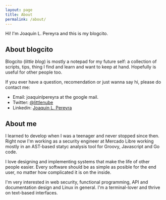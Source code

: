 ```yaml
---
layout: page
title: About
permalink: /about/
---
```


Hi! I'm Joaquín L. Pereyra and this is my blogcito.

About blogcito
--------------
Blogcito (*little blog*) is mostly a notepad for my future self: a collection of scripts, tips, thing I find and learn and want to keep at hand. Hopefully is useful for other people too.

If you ever have a question, recomendation or just wanna say hi, please do contact me:
* Email: joaquinlpereyra at the google mail.
* Twitter: [@littlenube](https://twitter.com/littlenube)
* Linkedin: [Joaquin L. Pereyra](https://www.linkedin.com/in/joaquinlpereyra/)

About me
--------------

I learned to develop when I was a teenager and never stopped since then. Right now I'm working as a security engineer at Mercado Libre working mostly in an AST-based statyc analysis tool for Groovy, Javascript and Go code.

I love designing and implementing systems that make the life of other people easier. Every software should be as simple as posible for the end user, no matter how complicated it is on the inside.

I'm very interested in web security, functional programming, API and documentation design and Linux in general. I'm a terminal-lover and thrive on text-based interfaces.

